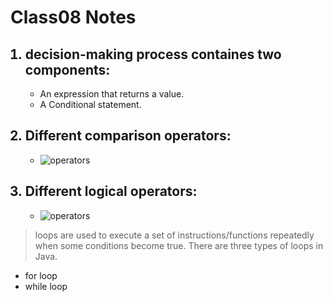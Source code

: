 # **Class08 Notes** #

<ol>

## <li> decision-making process containes two components: </li> ##

- An expression that returns a value.
- A Conditional statement.

## <li> Different comparison operators:  </li> ##


- ![operators](https://www.lifewire.com/thmb/7iOKrK5_6nRJhCeMzskKG3N4TB4=/1201x640/filters:no_upscale():max_bytes(150000):strip_icc()/excel-google-spreadsheets-comparison-operators-583c9dae5f9b58d5b189efb0.jpg)

## <li> Different logical operators: </li> ##


- ![operators](https://programmingwithbabu.files.wordpress.com/2017/09/logical_operator_in_c.jpg)

</ol>

> loops are used to execute a set of instructions/functions repeatedly when some conditions become true. There are three types of loops in Java.

- for loop
- while loop







